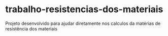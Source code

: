 # trabalho-resistencias-dos-materiais
Projeto desenvolvido para ajudar diretamente nos calculos da matérias de resistência dos materiais
